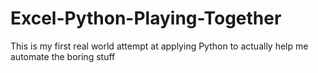 # Excel-Python-Playing-Together
This is my first real world attempt at applying Python to actually help me automate the boring stuff
